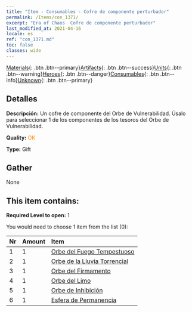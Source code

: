 ```yaml
---
title: "Item - Consumables - Cofre de componente perturbador"
permalink: /Items/con_1371/
excerpt: "Era of Chaos  Cofre de componente perturbador"
last_modified_at: 2021-04-16
locale: es
ref: "con_1371.md"
toc: false
classes: wide
---
```

 [Materials](/es/Items/){: .btn .btn--primary}[Artifacts](/es/Items/Artifacts/){: .btn .btn--success}[Units](/es/Items/Units/){: .btn .btn--warning}[Heroes](/es/Items/Heroes/){: .btn .btn--danger}[Consumables](/es/Items/Consumables/){: .btn .btn--info}[Unknown](/es/Items/Unknown/){: .btn .btn--primary}

## Detalles
 **Descripción:** Un cofre de componente del Orbe de Vulnerabilidad. Úsalo para seleccionar 1 de los componentes de los tesoros del Orbe de Vulnerabilidad.

 **Quality:** <span style="color: #FF8C00">OK</span>

 **Type:** Gift

## Gather

  None

## This item contains:

 **Required Level to open:** 1

 You would need to choose 1 item from the list (0):

  | Nr | Amount |     Item    |
  |:---|:-------|:------------|
  | 1 | 1 | [Orbe del Fuego Tempestuoso](/es/Items/art_172/) |  | 
  | 2 | 1 | [Orbe de la Lluvia Torrencial](/es/Items/art_173/) |  | 
  | 3 | 1 | [Orbe del Firmamento](/es/Items/art_174/) |  | 
  | 4 | 1 | [Orbe del Limo](/es/Items/art_175/) |  | 
  | 5 | 1 | [Orbe de Inhibición](/es/Items/art_176/) |  | 
  | 6 | 1 | [Esfera de Permanencia](/es/Items/art_177/) |  | 
